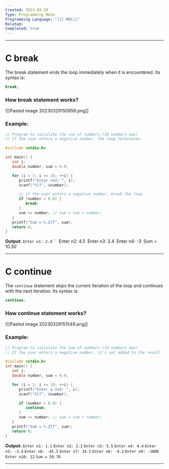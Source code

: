 ```yaml
---
Created: 2023-03-29
Type: Programming Note
Programming Language: "[[C MOC]]"
Related: 
Completed: true
---
```

---
# C break
The break statement ends the loop immediately when it is encountered. Its syntax is:

```c
break;
```

### How break statement works?
![[Pasted image 20230329150958.png]]

### Example:
```c
// Program to calculate the sum of numbers (10 numbers max)
// If the user enters a negative number, the loop terminates

#include <stdio.h>

int main() {
   int i;
   double number, sum = 0.0;

   for (i = 1; i <= 10; ++i) {
      printf("Enter n%d: ", i);
      scanf("%lf", &number);

      // if the user enters a negative number, break the loop
      if (number < 0.0) {
         break;
      }
      sum += number; // sum = sum + number;
   }
   printf("Sum = %.2lf", sum);
   return 0;
}
```
**Output:**
`Enter n1: 2.4``
`Enter n2: 4.5`
`Enter n3: 3.4`
`Enter n4: -3`
`Sum = 10.30`

---

# C continue

The `continue` statement skips the current iteration of the loop and continues with the next iteration. Its syntax is:

```c
continue;
```

### How continue statement works?
![[Pasted image 20230329151549.png]]

### Example:
```c
// Program to calculate the sum of numbers (10 numbers max)
// If the user enters a negative number, it's not added to the result

#include <stdio.h>
int main() {
   int i;
   double number, sum = 0.0;

   for (i = 1; i <= 10; ++i) {
      printf("Enter a n%d: ", i);
      scanf("%lf", &number);

      if (number < 0.0) {
         continue;
      }
      sum += number; // sum = sum + number;
   }
   printf("Sum = %.2lf", sum);
   return 0;
}
```
**Output:**
`Enter n1: 1.1`
`Enter n2: 2.2`
`Enter n3: 5.5`
`Enter n4: 4.4`
`Enter n5: -3.4`
`Enter n6: -45.5`
`Enter n7: 34.5`
`Enter n8: -4.2`
`Enter n9: -1000`
`Enter n10: 12`
`Sum = 59.70`

---